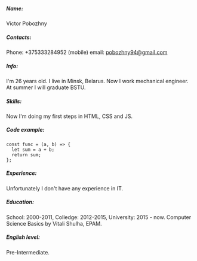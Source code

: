 ##### Name: 
Victor Pobozhny
##### Contacts:
Phone: 
+375333284952 (mobile)
email: 
pobozhny94@gmail.com
##### Info:
I'm 26 years old. I live in Minsk, Belarus. Now I work mechanical engineer. At summer I will graduate BSTU.
##### Skills:
Now I'm doing my first steps in HTML, CSS and JS.
##### Code example:
```
const func = (a, b) => {  
  let sum = a + b;
  return sum;
};  
```
##### Experience:
Unfortunately I don't have any experience in IT.
##### Education:
School: 2000-2011, Colledge: 2012-2015, University: 2015 - now.
Computer Science Basics by Vitali Shulha, EPAM.
##### English level:
Pre-Intermediate.
